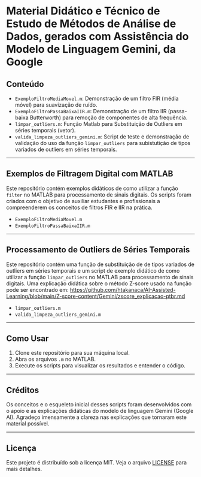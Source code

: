 # Material Didático e Técnico de Estudo de Métodos de Análise de Dados, gerados com Assistência do Modelo de Linguagem Gemini, da Google

## Conteúdo

* `ExemploFiltroMediaMovel.m`: Demonstração de um filtro FIR (média móvel) para suavização de ruído.
* `ExemploFiltroPassaBaixaIIR.m`: Demonstração de um filtro IIR (passa-baixa Butterworth) para remoção de componentes de alta frequência.
* `limpar_outliers.m`: Função Matlab para Substituição de Outliers em séries temporais (vetor).
* `valida_limpeza_outliers_gemini.m`: Script de teste e demonstração de validação do uso da função `limpar_outliers` para subistutição de tipos variados de outliers em séries temporais.

---

## Exemplos de Filtragem Digital com MATLAB

Este repositório contém exemplos didáticos de como utilizar a função `filter` no MATLAB para processamento de sinais digitais. Os scripts foram criados com o objetivo de auxiliar estudantes e profissionais a compreenderem os conceitos de filtros FIR e IIR na prática.

* `ExemploFiltroMediaMovel.m`
* `ExemploFiltroPassaBaixaIIR.m`

---

## Processamento de Outliers de Séries Temporais

Este repositório contém uma função de substituição de de tipos variados de outliers em séries temporais e um script de exemplo didático de como utilizar a função `limpar_outliers` no MATLAB para processamento de sinais digitais. Uma explicação didática sobre o método Z-score usado na função pode ser encontrado em:
https://github.com/htakanaca/AI-Assisted-Learning/blob/main/Z-score-content/Gemini/zscore_explicacao-ptbr.md

* `limpar_outliers.m`
* `valida_limpeza_outliers_gemini.m`

---

## Como Usar

1.  Clone este repositório para sua máquina local.
2.  Abra os arquivos `.m` no MATLAB.
3.  Execute os scripts para visualizar os resultados e entender o código.

---

## Créditos

Os conceitos e o esqueleto inicial desses scripts foram desenvolvidos com o apoio e as explicações didáticas do modelo de linguagem Gemini (Google AI). Agradeço imensamente a clareza nas explicações que tornaram este material possível.

---

## Licença

Este projeto é distribuído sob a licença MIT. Veja o arquivo [LICENSE](LICENSE) para mais detalhes.
